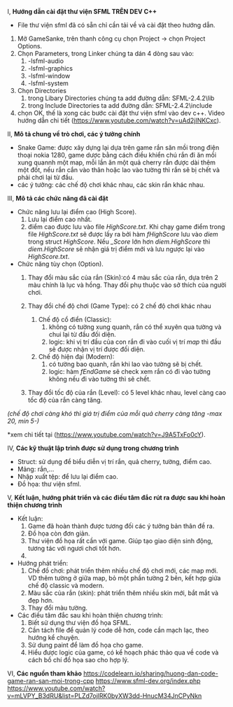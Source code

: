 I, **Hướng dẫn cài đặt thư viện SFML TRÊN DEV C++**

* File thư viện sfml đã có sẵn chỉ cần tải về và cài đặt theo hướng dẫn.

1. Mở GameSanke, trên thanh công cụ chọn Project -> chọn Project Options.
2. Chọn Parameters, trong Linker chúng ta dán 4 dòng sau vào:
     1. -lsfml-audio
     2. -lsfml-graphics
     3. -lsfml-window
     4. -lsfml-system 
 3. Chọn Directories
     1. trong Libary Directories chúng ta add đường dẫn: SFML-2.4.2\lib
     2. trong Include Directories ta add đường dẫn: SFML-2.4.2\include
 4. chọn OK, thế là xong các bước cài đặt thư viện sfml vào dev c++. Video hướng dẫn chi tiết (https://www.youtube.com/watch?v=uAd2jINKCxc).
 
II, **Mô tả chung về trò chơi, các ý tưởng chính**
* Snake Game: được xây dựng lại dựa trên game rắn săn mồi trong điện thoại nokia 1280, game dược bằng cách điều khiển chú rắn đi ăn mồi xung quannh một map, mỗi lần ăn một quả cherry rắn được dài thêm một đốt, nếu rắn cắn vào thân hoặc lao vào tường thì rắn sẽ bị chết và phải chơi lại từ đầu.
* các ý tưởng: các chế độ chơi khác nhau, các skin rắn khác nhau.

III, **Mô tả các chức năng đã cài đặt**
 * Chức năng lưu lại điểm cao (High Score).
     1. Lưu lại điểm cao nhất.
     2. điểm cao được lưu vào file *HighScore.txt*. Khi chạy game điểm trong file *HighScore.txt* sẽ được lấy ra bởi hàm *fHighScore* lưu vào *diem* trong struct *HighScore*. Nếu *_Score* lớn hơn *diem.HighScore* thì *diem.HighScore* sẽ nhận giá trị điểm mới và lưu ngược lại vào *HighScore.txt*. 
 * Chức năng tùy chọn (Option).
    1. Thay đổi màu sắc của rắn (Skin):có 4 màu sắc của rắn, dựa trên 2 màu chính là lục và hồng. Thay đổi phụ thuộc vào sở thích của người chơi.
          
    2. Thay đổi chế độ chơi (Game Type): có 2 chế độ chơi khác nhau
       1. Chế độ cổ điển (Classic): 
          1. không có tường xung quanh, rắn có thể xuyên qua tường và chui lại từ đầu đối diện.
          2. logic: khi vị trí đầu của con rắn đi vào cuối vị trí *map* thì đầu sẽ được nhận vị trí được đối diện.
       2. Chế độ hiện đại (Modern): 
          1. có tường bao quanh, rắn khi lao vào tường sẽ bị chết.
          2. logic: hàm *fEndGame* sẽ check xem rắn có đi vào tường không nếu đi vào tường thì sẽ chết.
       
    3. Thay đổi tốc độ của rắn (Level): có 5 level khác nhau, level càng cao tốc độ của rắn càng tăng.

  *(chế độ chơi càng khó thì giá trị điểm của mỗi quả cherry càng tăng -max 20, min 5-)*

*xem chi tiết tại (https://www.youtube.com/watch?v=J9A5TxFo0cY).


IV, **Các kỹ thuật lập trình được sử dụng trong chương trình**
 * Struct: sử dụng để biểu diễn vị trí rắn, quả cherry, tường, điểm cao.
 * Mảng: rắn,...
 * Nhập xuất tệp: để lưu lại điểm cao.
 * Đồ họa: thư viện sfml.
     
V, **Kết luận, hướng phát triển và các điều tâm đắc rút ra được sau khi hoàn thiện chương trình**
* Kết luận:
     1. Game đã hoàn thành được tương đối các ý tưởng bản thân đề ra.
     2. Đồ họa còn đơn giản.
     3. Thư viện đồ họa rất cần với game. Giúp tạo giao diện sinh động, tương tác với ngươi chơi tốt hơn.
     4. 
* Hướng phát triển:
     1. Chế đồ chơi: phát triển thêm nhiều chế độ chơi mới, các map mới. VD thêm tường ở giữa map, bỏ một phần tường 2 bên, kết hợp giứa chế độ classic và modern.
     2. Màu sắc của rắn (skin): phát triển thêm nhiều skin mới, bắt mắt và đẹp hơn.
     3. Thay đổi màu tường.
* Các điều tâm đắc sau khi hoàn thiện chương trình:
     1.  Biết sử dụng thư viện đồ họa SFML.
     2.  Cần tách file để quản lý code dễ hơn, code cần mạch lạc, theo hướng kể chuyện.
     3.  Sử dung paint để làm đồ họa cho game.
     4.  Hiểu được logic của game, có kể hoạch phác thảo qua về code và cách bồ chí đồ họa sao cho hợp lý.
     
 VI, **Các nguồn tham khảo**
 https://codelearn.io/sharing/huong-dan-code-game-ran-san-moi-trong-cpp
 https://www.sfml-dev.org/index.php
 https://www.youtube.com/watch?v=mLVPY_B3dRU&list=PLZd7ojlRK0byXW3dd-HnucM34JnCPyNkn
   
   






